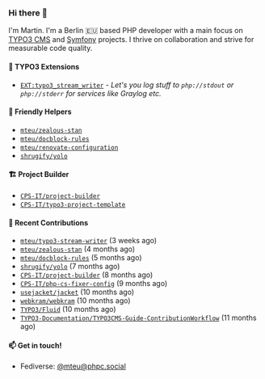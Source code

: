### Hi there 👋

I'm Martin. I'm a Berlin 🇪🇺 based PHP developer with a main focus on [TYPO3 CMS](https://typo3.org/) and [Symfony](https://symfony.com/) projects. I thrive on
collaboration and strive for measurable code quality.

#### 🧡 TYPO3 Extensions
- [`EXT:typo3_stream_writer`](https://github.com/mteu/typo3-stream-writer) - _Let's you log stuff to `php://stdout` or `php://stderr` for services like Graylog etc._

#### 🚜 Friendly Helpers

- [`mteu/zealous-stan`](https://github.com/mteu/zealous-stan)
- [`mteu/docblock-rules`](https://github.com/mteu/docblock-rules)
- [`mteu/renovate-configuration`](https://github.com/mteu/renovate-configuration)
- [`shrugify/yolo`](https://github.com/shrugify/yolo)

#### 🏗️ Project Builder

- [`CPS-IT/project-builder`](https://github.com/CPS-IT/project-builder)
- [`CPS-IT/typo3-project-template`](https://github.com/CPS-IT/typo3-project-template)

#### 👷 Recent Contributions


- [`mteu/typo3-stream-writer`](https://github.com/mteu/typo3-stream-writer) (3 weeks ago)
- [`mteu/zealous-stan`](https://github.com/mteu/zealous-stan) (4 months ago)
- [`mteu/docblock-rules`](https://github.com/mteu/docblock-rules) (5 months ago)
- [`shrugify/yolo`](https://github.com/shrugify/yolo) (7 months ago)
- [`CPS-IT/project-builder`](https://github.com/CPS-IT/project-builder) (8 months ago)
- [`CPS-IT/php-cs-fixer-config`](https://github.com/CPS-IT/php-cs-fixer-config) (9 months ago)
- [`usejacket/jacket`](https://github.com/usejacket/jacket) (10 months ago)
- [`webkram/webkram`](https://github.com/webkram/webkram) (10 months ago)
- [`TYPO3/Fluid`](https://github.com/TYPO3/Fluid) (10 months ago)
- [`TYPO3-Documentation/TYPO3CMS-Guide-ContributionWorkflow`](https://github.com/TYPO3-Documentation/TYPO3CMS-Guide-ContributionWorkflow) (11 months ago)

#### 📫 Get in touch!

- Fediverse: [@mteu@phpc.social](https://phpc.social/@mteu)
